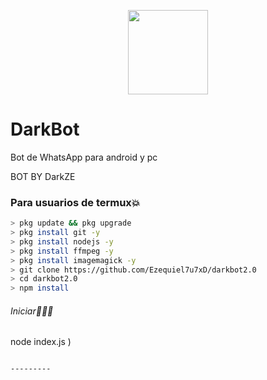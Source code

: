 <p align="center">
<img src="https://media.giphy.com/media/sRGUñfOYkLt5chUss87/giphy.gif" width="128" height="135"/>
</p>

# DarkBot
Bot de WhatsApp para android y pc

BOT BY DarkZE



### Para usuarios de termux💥
```bash
> pkg update && pkg upgrade
> pkg install git -y
> pkg install nodejs -y
> pkg install ffmpeg -y
> pkg install imagemagick -y
> git clone https://github.com/Ezequiel7u7xD/darkbot2.0
> cd darkbot2.0
> npm install
```
###### Iniciar🏃🏻‍♂️
node index.js
)
```

---------


